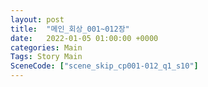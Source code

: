 ```yaml
---
layout: post
title:  "메인_회상_001~012장"
date:   2022-01-05 01:00:00 +0000
categories: Main
Tags: Story Main
SceneCode: ["scene_skip_cp001-012_q1_s10"]
---
```

